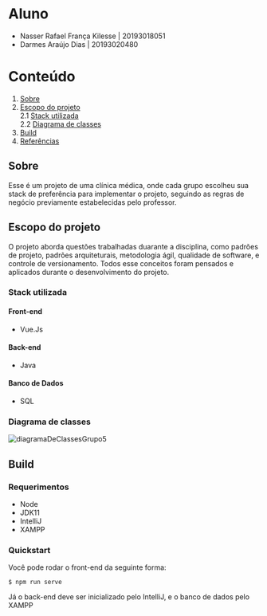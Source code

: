 # Aluno
- Nasser Rafael França Kilesse | 20193018051
- Darmes Araújo Dias | 20193020480

# Conteúdo

1. [Sobre](#sobre)
2. [Escopo do projeto](#escopo-do-projeto)
    <br>2.1 [Stack utilizada](#stack-utilizada)
    <br>2.2 [Diagrama de classes](#diagrama-de-classes)
3. [Build](#build)
4. [Referências](#referências)

## Sobre

Esse é um projeto de uma clínica médica, onde cada grupo escolheu sua stack de preferência para implementar o projeto, seguindo as regras de negócio previamente estabelecidas pelo professor.

## Escopo do projeto
O projeto aborda questões trabalhadas duarante a disciplina, como padrões de projeto, padrões arquiteturais, metodologia ágil, qualidade de software, e controle de versionamento. Todos esse conceitos foram pensados e aplicados durante o desenvolvimento do projeto.

### Stack utilizada
#### Front-end

* Vue.Js

#### Back-end

* Java

#### Banco de Dados

* SQL

### Diagrama de classes

![diagramaDeClassesGrupo5](https://user-images.githubusercontent.com/61570430/206933812-06af4dca-ceaf-4da1-97f8-004de353e6b9.png)

## Build

### Requerimentos

* Node
* JDK11
* IntelliJ
* XAMPP

### Quickstart

Você pode rodar o front-end da seguinte forma:

```console
$ npm run serve

```

Já o back-end deve ser inicializado pelo IntelliJ, e o banco de dados pelo XAMPP

